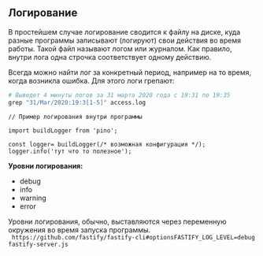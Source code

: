 ## Логирование  

В простейшем случае логирование сводится к файлу на диске, куда разные программы записывают (логируют) свои действия во время работы. Такой файл называют логом или журналом. Как правило, внутри лога одна строчка соответствует одному действию.

Всегда можно найти лог за конкретный период, например на то время, когда возникла ошибка. Для этого логи грепают:

```python
# Выведет 4 минуты логов за 31 марта 2020 года с 19:31 по 19:35
grep "31/Mar/2020:19:3[1-5]" access.log
```

```
// Пример логирования внутри программы

import buildLogger from 'pino';

const logger= buildLogger(/* возможная конфигурация */);
logger.info('тут что то полезное');
```

**Уровни логирования:**

- debug
- info
- warning
- error

Уровни логирования, обычно, выставляются через переменную окружения во время запуска программы.  
``` https://github.com/fastify/fastify-cli#optionsFASTIFY_LOG_LEVEL=debug fastify-server.js```  

